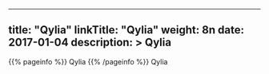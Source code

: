
---
title: "Qylia"
linkTitle: "Qylia"
weight: 8n
date: 2017-01-04
description: >
 Qylia
---

{{% pageinfo %}}
Qylia
{{% /pageinfo %}}
Qylia
